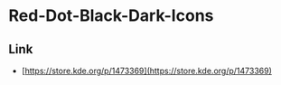 

# Red-Dot-Black-Dark-Icons


## Link

* [https://store.kde.org/p/1473369](https://store.kde.org/p/1473369)
